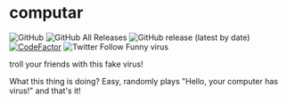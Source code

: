 # computar
![GitHub](https://img.shields.io/github/license/EnderIce2/computar)
![GitHub All Releases](https://img.shields.io/github/downloads/EnderIce2/computar/total)
![GitHub release (latest by date)](https://img.shields.io/github/v/release/EnderIce2/computar)
[![CodeFactor](https://www.codefactor.io/repository/github/enderice2/computar/badge)](https://www.codefactor.io/repository/github/enderice2/computar)
![Twitter Follow](https://img.shields.io/twitter/follow/enderice22?style=flat)
Funny virus

troll your friends with this fake virus!

What this thing is doing? Easy, randomly plays "Hello, your computer has virus!" and that's it!
